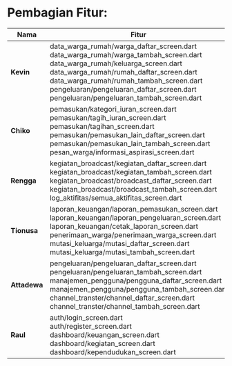 # **Pembagian Fitur:**

| Nama | Fitur |
|------|--------|
| **Kevin** | data_warga_rumah/warga_daftar_screen.dart <br> data_warga_rumah/warga_tambah_screen.dart <br> data_warga_rumah/keluarga_screen.dart <br> data_warga_rumah/rumah_daftar_screen.dart <br> data_warga_rumah/rumah_tambah_screen.dart <br> pengeluaran/pengeluaran_daftar_screen.dart <br> pengeluaran/pengeluaran_tambah_screen.dart |
| **Chiko** | pemasukan/kategori_iuran_screen.dart <br> pemasukan/tagih_iuran_screen.dart <br> pemasukan/tagihan_screen.dart <br> pemasukan/pemasukan_lain_daftar_screen.dart <br> pemasukan/pemasukan_lain_tambah_screen.dart <br> pesan_warga/informasi_aspirasi_screen.dart |
| **Rengga** | kegiatan_broadcast/kegiatan_daftar_screen.dart <br> kegiatan_broadcast/kegiatan_tambah_screen.dart <br> kegiatan_broadcast/broadcast_daftar_screen.dart <br> kegiatan_broadcast/broadcast_tambah_screen.dart <br> log_aktifitas/semua_aktifitas_screen.dart |
| **Tionusa** | laporan_keuangan/laporan_pemasukan_screen.dart <br> laporan_keuangan/laporan_pengeluaran_screen.dart <br> laporan_keuangan/cetak_laporan_screen.dart <br> penerimaan_warga/penerimaan_warga_screen.dart <br> mutasi_keluarga/mutasi_daftar_screen.dart <br> mutasi_keluarga/mutasi_tambah_screen.dart |
| **Attadewa** | pengeluaran/pengeluaran_daftar_screen.dart <br> pengeluaran/pengeluaran_tambah_screen.dart <br> manajemen_pengguna/pengguna_daftar_screen.dart <br> manajemen_pengguna/pengguna_tambah_screen.dart <br> channel_transter/channel_daftar_screen.dart <br> channel_transter/channel_tambah_screen.dart |
| **Raul** | auth/login_screen.dart <br> auth/register_screen.dart <br> dashboard/keuangan_screen.dart <br> dashboard/kegiatan_screen.dart <br> dashboard/kependudukan_screen.dart |
